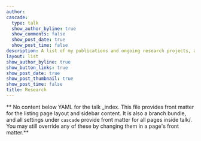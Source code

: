 ```yaml
---
author: 
cascade:
  type: talk
  show_author_byline: true
  show_comments: false
  show_post_date: true
  show_post_time: false
description: A list of my publications and ongoing research projects, alongside links to supplementary resources (e.g., code, models, online appendices, etc.).
layout: list
show_author_byline: true
show_button_links: true
show_post_date: true
show_post_thumbnail: true
show_post_time: false
title: Research
---
```


** No content below YAML for the talk _index. This file provides front matter for the listing page layout and sidebar content. It is also a branch bundle, and all settings under `cascade` provide front matter for all pages inside talk/. You may still override any of these by changing them in a page's front matter.**
